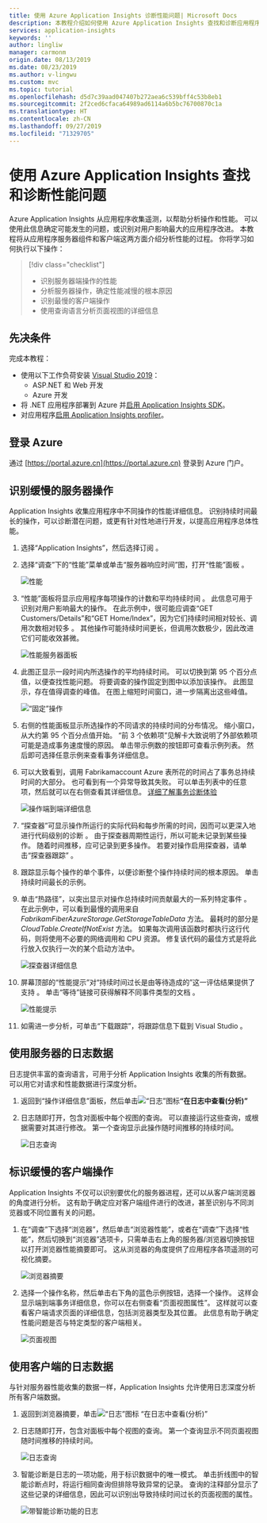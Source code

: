 ```yaml
---
title: 使用 Azure Application Insights 诊断性能问题| Microsoft Docs
description: 本教程介绍如何使用 Azure Application Insights 查找和诊断应用程序中的性能问题。
services: application-insights
keywords: ''
author: lingliw
manager: carmonm
origin.date: 08/13/2019
ms.date: 08/23/2019
ms.author: v-lingwu
ms.custom: mvc
ms.topic: tutorial
ms.openlocfilehash: d5d7c39aad047407b272aea6c539bff4c53b8eb1
ms.sourcegitcommit: 2f2ced6cfaca64989ad6114a6b5bc76700870c1a
ms.translationtype: HT
ms.contentlocale: zh-CN
ms.lasthandoff: 09/27/2019
ms.locfileid: "71329705"
---
```

# <a name="find-and-diagnose-performance-issues-with-azure-application-insights"></a>使用 Azure Application Insights 查找和诊断性能问题

Azure Application Insights 从应用程序收集遥测，以帮助分析操作和性能。  可以使用此信息确定可能发生的问题，或识别对用户影响最大的应用程序改进。  本教程将从应用程序服务器组件和客户端这两方面介绍分析性能的过程。  你将学习如何执行以下操作：

> [!div class="checklist"]
> * 识别服务器端操作的性能
> * 分析服务器操作，确定性能减慢的根本原因
> * 识别最慢的客户端操作
> * 使用查询语言分析页面视图的详细信息


## <a name="prerequisites"></a>先决条件

完成本教程：

- 使用以下工作负荷安装 [Visual Studio 2019](https://www.visualstudio.com/downloads/)：
    - ASP.NET 和 Web 开发
    - Azure 开发
- 将 .NET 应用程序部署到 Azure 并[启用 Application Insights SDK](../../azure-monitor/app/asp-net.md)。
- 对应用程序[启用 Application Insights profiler](../../azure-monitor/app/profiler.md#installation)。

## <a name="log-in-to-azure"></a>登录 Azure
通过 [https://portal.azure.cn](https://portal.azure.cn) 登录到 Azure 门户。

## <a name="identify-slow-server-operations"></a>识别缓慢的服务器操作
Application Insights 收集应用程序中不同操作的性能详细信息。 识别持续时间最长的操作，可以诊断潜在问题，或更有针对性地进行开发，以提高应用程序总体性能。

1. 选择“Application Insights”，然后选择订阅  。  
1. 选择“调查”下的“性能”菜单或单击“服务器响应时间”图，打开“性能”面板     。

    ![性能](media/tutorial-performance/1-overview.png)

2. “性能”面板将显示应用程序每项操作的计数和平均持续时间  。  此信息可用于识别对用户影响最大的操作。 在此示例中，很可能应调查“GET Customers/Details”和“GET Home/Index”，因为它们持续时间相对较长、调用次数相对较多   。  其他操作可能持续时间更长，但调用次数极少，因此改进它们可能收效甚微。  

    ![性能服务器面板](media/tutorial-performance/2-server-operations.png)

3. 此图正显示一段时间内所选操作的平均持续时间。 可以切换到第 95 个百分点值，以便查找性能问题。 将要调查的操作固定到图中以添加该操作。  此图显示，存在值得调查的峰值。  在图上缩短时间窗口，进一步隔离出这些峰值。

    ![“固定”操作](media/tutorial-performance/3-server-operations-95th.png)

4.  右侧的性能面板显示所选操作的不同请求的持续时间的分布情况。  缩小窗口，从大约第 95 个百分点值开始。 “前 3 个依赖项”见解卡大致说明了外部依赖项可能是造成事务速度慢的原因。  单击带示例数的按钮即可查看示例列表。 然后即可选择任意示例来查看事务详细信息。

5.  可以大致看到，调用 Fabrikamaccount Azure 表所花的时间占了事务总持续时间的大部分。 也可看到有一个异常导致其失败。 可以单击列表中的任意项，然后就可以在右侧查看其详细信息。 [详细了解事务诊断体验](../../azure-monitor/app/transaction-diagnostics.md)

    ![操作端到端详细信息](media/tutorial-performance/4-end-to-end.png)
    

6.  “探查器”可显示操作所运行的实际代码和每步所需的时间，因而可以更深入地进行代码级别的诊断  。 由于探查器周期性运行，所以可能未记录到某些操作。  随着时间推移，应可记录到更多操作。  若要对操作启用探查器，请单击“探查器跟踪”  。
5.  跟踪显示每个操作的单个事件，以便诊断整个操作持续时间的根本原因。  单击持续时间最长的示例。
6.  单击“热路径”，以突出显示对操作总持续时间贡献最大的一系列特定事件  。  在此示例中，可以看到最慢的调用来自 *FabrikamFiberAzureStorage.GetStorageTableData* 方法。 最耗时的部分是 *CloudTable.CreateIfNotExist* 方法。 如果每次调用该函数时都执行这行代码，则将使用不必要的网络调用和 CPU 资源。 修复该代码的最佳方式是将此行放入仅执行一次的某个启动方法中。

    ![探查器详细信息](media/tutorial-performance/5-hot-path.png)

7.  屏幕顶部的“性能提示”对“持续时间过长是由等待造成的”这一评估结果提供了支持  。  单击“等待”链接可获得解释不同事件类型的文档  。

    ![性能提示](media/tutorial-performance/6-perf-tip.png)

8.  如需进一步分析，可单击“下载跟踪”，将跟踪信息下载到 Visual Studio  。

## <a name="use-logs-data-for-server"></a>使用服务器的日志数据
 日志提供丰富的查询语言，可用于分析 Application Insights 收集的所有数据。 可以用它对请求和性能数据进行深度分析。

1. 返回到“操作详细信息”面板，然后单击![“日志”图标](media/tutorial-performance/app-viewinlogs-icon.png)**“在日志中查看(分析)”**

2. 日志随即打开，包含对面板中每个视图的查询。  可以直接运行这些查询，或根据需要对其进行修改。  第一个查询显示此操作随时间推移的持续时间。

    ![日志查询](media/tutorial-performance/7-request-time-logs.png)


## <a name="identify-slow-client-operations"></a>标识缓慢的客户端操作
Application Insights 不仅可以识别要优化的服务器进程，还可以从客户端浏览器的角度进行分析。  这有助于确定应对客户端组件进行的改进，甚至识别与不同浏览器或不同位置有关的问题。

1. 在“调查”下选择“浏览器”，然后单击“浏览器性能”，或者在“调查”下选择“性能”，然后切换到“浏览器”选项卡，只需单击右上角的服务器/浏览器切换按钮以打开浏览器性能摘要即可。       这从浏览器的角度提供了应用程序各项遥测的可视化摘要。

    ![浏览器摘要](media/tutorial-performance/8-browser.png)

2. 选择一个操作名称，然后单击右下角的蓝色示例按钮，选择一个操作。 这样会显示端到端事务详细信息，你可以在右侧查看“页面视图属性”。  这样就可以查看客户端请求页面的详细信息，包括浏览器类型及其位置。 此信息有助于确定性能问题是否与特定类型的客户端相关。

    ![页面视图](media/tutorial-performance/9-page-view-properties.png)

## <a name="use-logs-data-for-client"></a>使用客户端的日志数据
与针对服务器性能收集的数据一样，Application Insights 允许使用日志深度分析所有客户端数据。

1. 返回到浏览器摘要，单击![“日志”图标](media/tutorial-performance/app-viewinlogs-icon.png)  “在日志中查看(分析)”

2. 日志随即打开，包含对面板中每个视图的查询。 第一个查询显示不同页面视图随时间推移的持续时间。

    ![日志查询](media/tutorial-performance/10-page-view-logs.png)

3.  智能诊断是日志的一项功能，用于标识数据中的唯一模式。 单击折线图中的智能诊断点时，将运行相同查询但排除导致异常的记录。 查询的注释部分显示了这些记录的详细信息，因此可以识别出导致持续时间过长的页面视图的属性。

    ![带智能诊断功能的日志](media/tutorial-performance/11-page-view-logs-dsmart.png)
